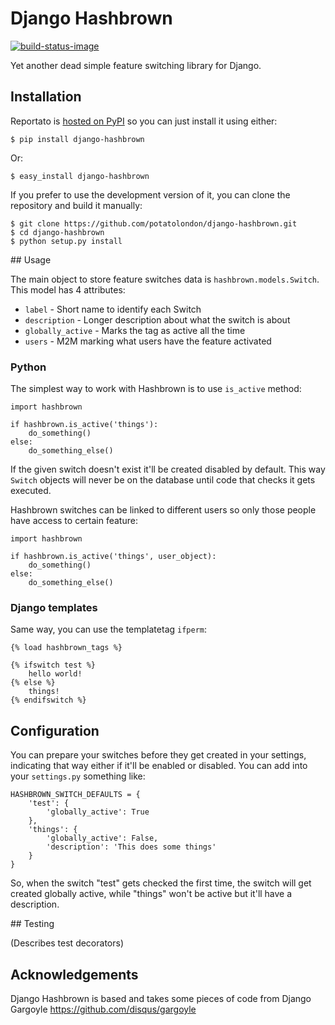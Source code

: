 # Django Hashbrown

[![build-status-image]][travis]

Yet another dead simple feature switching library for Django.


## Installation

Reportato is [hosted on PyPI](https://pypi.python.org/pypi/django-hashbrown) so
you can just install it using either:


    $ pip install django-hashbrown

Or:


    $ easy_install django-hashbrown

If you prefer to use the development version of it, you can clone the repository
and build it manually:

    $ git clone https://github.com/potatolondon/django-hashbrown.git
    $ cd django-hashbrown
    $ python setup.py install


[build-status-image]: https://secure.travis-ci.org/potatolondon/django-hashbrown.png?branch=master
[travis]: http://travis-ci.org/potatolondon/django-hashbrown?branch=master


## Usage

The main object to store feature switches data is `hashbrown.models.Switch`. This model has 4
attributes:

* `label` - Short name to identify each Switch
* `description` - Longer description about what the switch is about
* `globally_active` - Marks the tag as active all the time
* `users` - M2M marking what users have the feature activated

### Python

The simplest way to work with Hashbrown is to use `is_active` method:

    import hashbrown

    if hashbrown.is_active('things'):
        do_something()
    else:
        do_something_else()

If the given switch doesn't exist it'll be created disabled by default. This
way `Switch` objects will never be on the database until code that checks it
gets executed.

Hashbrown switches can be linked to different users so only those people have
access to certain feature:

    import hashbrown

    if hashbrown.is_active('things', user_object):
        do_something()
    else:
        do_something_else()

### Django templates

Same way, you can use the templatetag `ifperm`:

    {% load hashbrown_tags %}

    {% ifswitch test %}
        hello world!
    {% else %}
        things!
    {% endifswitch %}

## Configuration

You can prepare your switches before they get created in your settings,
indicating that way either if it'll be enabled or disabled. You can add into
your `settings.py` something like:

    HASHBROWN_SWITCH_DEFAULTS = {
        'test': {
            'globally_active': True
        },
        'things': {
            'globally_active': False,
            'description': 'This does some things'
        }
    }

So, when the switch "test" gets checked the first time, the switch will get
created globally active, while "things" won't be active but it'll have a
description.

## Testing

(Describes test decorators)

## Acknowledgements

Django Hashbrown is based and takes some pieces of code from Django Gargoyle
https://github.com/disqus/gargoyle
